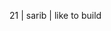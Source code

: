  21 | sarib | like to build 

<!-- <h3 align="center"> <samp><br>21 | Sarib<br> </samp></h1>
   
###

<p align="center">
  <samp> -->

   
   <!-- <br>
   I’m currently deep diving into Backend<br>
   In the mean time, I'm working on developing fullstack projects and<br> looking to contribute to other open source
   projects.
   <br>
   </samp><br>
<p align="center"><samp> ~
   <a href="https://x.com/SaribJawad">X</a>
   ~ </samp><br><br>
   
</p>
</p>
 -->

<!-- ### -->

 <!-- <div align="center">
  <img src="https://cdn.jsdelivr.net/gh/devicons/devicon@latest/icons/typescript/typescript-original.svg" height="25" alt="typescirpt logo"  />
  <img width="12" />
  <img src="https://cdn.jsdelivr.net/gh/devicons/devicon@latest/icons/javascript/javascript-original.svg" height="25" alt="javascript logo"  />
  <img width="12" />
  <img src="https://cdn.jsdelivr.net/gh/devicons/devicon@latest/icons/react/react-original.svg" height="25" alt="react logo"  />
  <img width="12" />
  <img src="https://cdn.jsdelivr.net/gh/devicons/devicon@latest/icons/nextjs/nextjs-original.svg" height="25" alt="nextjs logo"  />
  <img width="12" />
  <img src="https://cdn.simpleicons.org/node.js?viewbox=auto" height="25" alt="node logo"  />
  <img width="12" />
  <img src="https://cdn.jsdelivr.net/gh/devicons/devicon@latest/icons/express/express-original.svg" height="25" alt="express logo"  />
  <img width="12" />
  <img src="https://cdn.jsdelivr.net/gh/devicons/devicon/icons/git/git-original.svg" height="25" alt="git logo"  />
   <img width="12" />
  <img src="https://cdn.jsdelivr.net/gh/devicons/devicon@latest/icons/linux/linux-original.svg" height="25" alt="linux logo"  />
  <img width="12" />
  <img src="https://cdn.jsdelivr.net/gh/devicons/devicon@latest/icons/neovim/neovim-original.svg" height="25" alt="neo-vim logo"  />
</div>   -->
